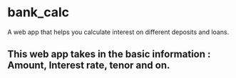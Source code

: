 # bank_calc
A web app that helps you calculate interest on different deposits and loans.

## This web app takes in the basic information : Amount, Interest rate, tenor and on. 
